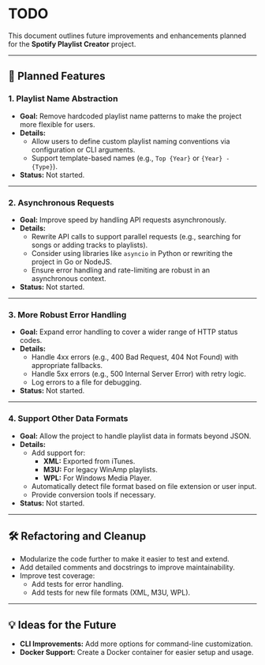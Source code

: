 # TODO

This document outlines future improvements and enhancements planned for the **Spotify Playlist Creator** project.

---

## 🎯 **Planned Features**

### 1. **Playlist Name Abstraction**
   - **Goal:** Remove hardcoded playlist name patterns to make the project more flexible for users.
   - **Details:**
     - Allow users to define custom playlist naming conventions via configuration or CLI arguments.
     - Support template-based names (e.g., `Top {Year}` or `{Year} - {Type}`).
   - **Status:** Not started.

---

### 2. **Asynchronous Requests**
   - **Goal:** Improve speed by handling API requests asynchronously.
   - **Details:**
     - Rewrite API calls to support parallel requests (e.g., searching for songs or adding tracks to playlists).
     - Consider using libraries like `asyncio` in Python or rewriting the project in Go or NodeJS.
     - Ensure error handling and rate-limiting are robust in an asynchronous context.
   - **Status:** Not started.

---

### 3. **More Robust Error Handling**
   - **Goal:** Expand error handling to cover a wider range of HTTP status codes.
   - **Details:**
     - Handle 4xx errors (e.g., 400 Bad Request, 404 Not Found) with appropriate fallbacks.
     - Handle 5xx errors (e.g., 500 Internal Server Error) with retry logic.
     - Log errors to a file for debugging.
   - **Status:** Not started.

---

### 4. **Support Other Data Formats**
   - **Goal:** Allow the project to handle playlist data in formats beyond JSON.
   - **Details:**
     - Add support for:
       - **XML:** Exported from iTunes.
       - **M3U:** For legacy WinAmp playlists.
       - **WPL:** For Windows Media Player.
     - Automatically detect file format based on file extension or user input.
     - Provide conversion tools if necessary.
   - **Status:** Not started.

---

## 🛠 **Refactoring and Cleanup**

- Modularize the code further to make it easier to test and extend.
- Add detailed comments and docstrings to improve maintainability.
- Improve test coverage:
  - Add tests for error handling.
  - Add tests for new file formats (XML, M3U, WPL).

---

## 💡 **Ideas for the Future**
- **CLI Improvements:** Add more options for command-line customization.
- **Docker Support:** Create a Docker container for easier setup and usage.
